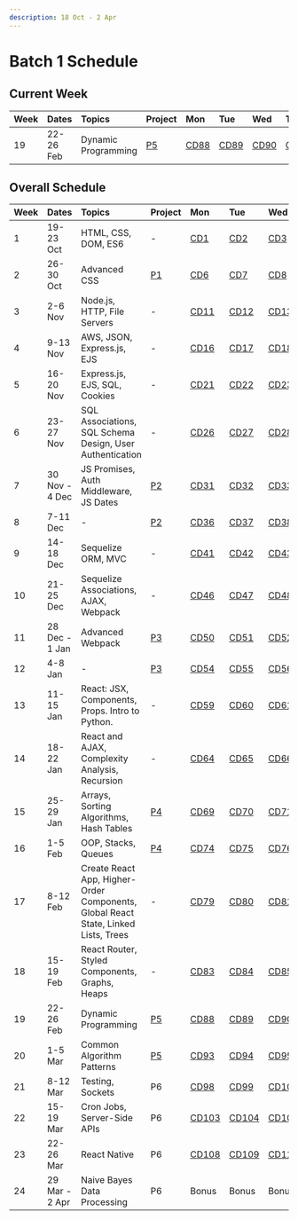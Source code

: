 ```yaml
---
description: 18 Oct - 2 Apr
---
```


# Batch 1 Schedule

## Current Week

| Week | Dates | Topics | Project | Mon | Tue | Wed | Thu | Fri |
| :--- | :--- | :--- | :--- | :--- | :--- | :--- | :--- | :--- |
| 19 | 22-26 Feb | Dynamic Programming | [P5](../projects/project-5-group-react-app.md) | [CD88](course-days/course-days-85-112.md#cd88) | [CD89](course-days/course-days-85-112.md#cd89) | [CD90](course-days/course-days-85-112.md#cd90) | [CD91](course-days/course-days-85-112.md#cd91) | [CD92](course-days/course-days-85-112.md#cd92) |

## Overall Schedule

| Week | Dates | Topics | Project | Mon | Tue | Wed | Thu | Fri |
| :--- | :--- | :--- | :--- | :--- | :--- | :--- | :--- | :--- |
| 1 | 19-23 Oct | HTML, CSS, DOM, ES6 | - | [CD1](course-days/course-days-1-28.md#cd1) | [CD2](course-days/course-days-1-28.md#cd2) | [CD3](course-days/course-days-1-28.md#cd3) | [CD4](course-days/course-days-1-28.md#cd4) | [CD5](course-days/course-days-1-28.md#cd5) |
| 2 | 26-30 Oct | Advanced CSS | [P1](../projects/project-1-video-poker.md) | [CD6](course-days/course-days-1-28.md#cd6) | [CD7](course-days/course-days-1-28.md#cd7) | [CD8](course-days/course-days-1-28.md#cd8) | [CD9](course-days/course-days-1-28.md#cd9) | [CD10](course-days/course-days-1-28.md#cd10) |
| 3 | 2-6 Nov | Node.js, HTTP, File Servers | - | [CD11](course-days/course-days-1-28.md#cd11) | [CD12](course-days/course-days-1-28.md#cd12) | [CD13](course-days/course-days-1-28.md#cd13) | [CD14](course-days/course-days-1-28.md#cd14) | [CD15](course-days/course-days-1-28.md#cd15) |
| 4 | 9-13 Nov | AWS, JSON, Express.js, EJS | - | [CD16](course-days/course-days-1-28.md#cd16) | [CD17](course-days/course-days-1-28.md#cd17) | [CD18](course-days/course-days-1-28.md#cd18) | [CD19](course-days/course-days-1-28.md#cd19) | [CD20](course-days/course-days-1-28.md#cd20) |
| 5 | 16-20 Nov | Express.js, EJS, SQL, Cookies | - | [CD21](course-days/course-days-1-28.md#cd21) | [CD22](course-days/course-days-1-28.md#cd22) | [CD23](course-days/course-days-1-28.md#cd23) | [CD24](course-days/course-days-1-28.md#cd24) | [CD25](course-days/course-days-1-28.md#cd25) |
| 6 | 23-27 Nov | SQL Associations, SQL Schema Design, User Authentication | - | [CD26](course-days/course-days-1-28.md#cd26) | [CD27](course-days/course-days-1-28.md#cd27) | [CD28](course-days/course-days-1-28.md#cd28) | [CD29](course-days/course-days-29-56.md#cd29) | [CD30](course-days/course-days-29-56.md#cd30) |
| 7 | 30 Nov - 4 Dec | JS Promises, Auth Middleware, JS Dates | [P2](../projects/project-2-server-side-app.md) | [CD31](course-days/course-days-29-56.md#cd31) | [CD32](course-days/course-days-29-56.md#cd32) | [CD33](course-days/course-days-29-56.md#cd33) | [CD34](course-days/course-days-29-56.md#cd34) | [CD35](course-days/course-days-29-56.md#cd35) |
| 8 | 7-11 Dec | - | [P2](../projects/project-2-server-side-app.md) | [CD36](course-days/course-days-29-56.md#cd36) | [CD37](course-days/course-days-29-56.md#cd37) | [CD38](course-days/course-days-29-56.md#cd38) | [CD39](course-days/course-days-29-56.md#cd39) | [CD40](course-days/course-days-29-56.md#cd40) |
| 9 | 14-18 Dec | Sequelize ORM, MVC | - | [CD41](course-days/course-days-29-56.md#cd41) | [CD42](course-days/course-days-29-56.md#cd42) | [CD43](course-days/course-days-29-56.md#cd43) | [CD44](course-days/course-days-29-56.md#cd44) | [CD45](course-days/course-days-29-56.md#cd45) |
| 10 | 21-25 Dec | Sequelize Associations, AJAX, Webpack | - | [CD46](course-days/course-days-29-56.md#cd46) | [CD47](course-days/course-days-29-56.md#cd47) | [CD48](course-days/course-days-29-56.md#cd48) | [CD49](course-days/course-days-29-56.md#cd49) | **PH** |
| 11 | 28 Dec - 1 Jan | Advanced Webpack | [P3](../projects/project-3-full-stack-game.md) | [CD50](course-days/course-days-29-56.md#cd50) | [CD51](course-days/course-days-29-56.md#cd51) | [CD52](course-days/course-days-29-56.md#cd52) | [CD53](course-days/course-days-29-56.md#cd53) | **PH** |
| 12 | 4-8 Jan | - | [P3](../projects/project-3-full-stack-game.md) | [CD54](course-days/course-days-29-56.md#cd54) | [CD55](course-days/course-days-29-56.md#cd55) | [CD56](course-days/course-days-29-56.md#cd56) | [CD57](course-days/course-days-57-84.md#cd57) | [CD58](course-days/course-days-57-84.md#cd58) |
| 13 | 11-15 Jan | React: JSX, Components, Props. Intro to Python. | - | [CD59](course-days/course-days-57-84.md#cd59) | [CD60](course-days/course-days-57-84.md#cd60) | [CD61](course-days/course-days-57-84.md#cd61) | [CD62](course-days/course-days-57-84.md#cd62) | [CD63](course-days/course-days-57-84.md#cd63) |
| 14 | 18-22 Jan | React and AJAX, Complexity Analysis, Recursion | - | [CD64](course-days/course-days-57-84.md#cd64) | [CD65](course-days/course-days-57-84.md#cd65) | [CD66](course-days/course-days-57-84.md#cd66) | [CD67](course-days/course-days-57-84.md#cd67) | [CD68](course-days/course-days-57-84.md#cd68) |
| 15 | 25-29 Jan | Arrays, Sorting Algorithms, Hash Tables | [P4](../projects/project-4-full-stack-react-app.md) | [CD69](course-days/course-days-57-84.md#cd69) | [CD70](course-days/course-days-57-84.md#cd70) | [CD71](course-days/course-days-57-84.md#cd71) | [CD72](course-days/course-days-57-84.md#cd72) | [CD73](course-days/course-days-57-84.md#cd73) |
| 16 | 1-5 Feb | OOP, Stacks, Queues | [P4](../projects/project-4-full-stack-react-app.md) | [CD74](course-days/course-days-57-84.md#cd74) | [CD75](course-days/course-days-57-84.md#cd75) | [CD76](course-days/course-days-57-84.md#cd76) | [CD77](course-days/course-days-57-84.md#cd77) | [CD78](course-days/course-days-57-84.md#cd78) |
| 17 | 8-12 Feb | Create React App, Higher-Order Components, Global React State, Linked Lists, Trees | - | [CD79](course-days/course-days-57-84.md#cd79) | [CD80](course-days/course-days-57-84.md#cd80) | [CD81](course-days/course-days-57-84.md#cd81) | [CD82](course-days/course-days-57-84.md#cd82) | **PH** |
| 18 | 15-19 Feb | React Router, Styled Components, Graphs, Heaps | - | [CD83](course-days/course-days-57-84.md#cd83) | [CD84](course-days/course-days-57-84.md#cd84) | [CD85](course-days/course-days-85-112.md#cd85) | [CD86](course-days/course-days-85-112.md#cd86) | [CD87](course-days/course-days-85-112.md#cd87) |
| 19 | 22-26 Feb | Dynamic Programming | [P5](../projects/project-5-group-react-app.md) | [CD88](course-days/course-days-85-112.md#cd88) | [CD89](course-days/course-days-85-112.md#cd89) | [CD90](course-days/course-days-85-112.md#cd90) | [CD91](course-days/course-days-85-112.md#cd91) | [CD92](course-days/course-days-85-112.md#cd92) |
| 20 | 1-5 Mar | Common Algorithm Patterns | [P5](../projects/project-5-group-react-app.md) | [CD93](course-days/course-days-85-112.md#cd93) | [CD94](course-days/course-days-85-112.md#cd94) | [CD95](course-days/course-days-85-112.md#cd95) | [CD96](course-days/course-days-85-112.md#cd96) | [CD97](course-days/course-days-85-112.md#cd97) |
| 21 | 8-12 Mar | Testing, Sockets | P6 | [CD98](course-days/course-days-85-112.md#cd98) | [CD99](course-days/course-days-85-112.md#cd99) | [CD100](course-days/course-days-85-112.md#cd100) | [CD101](course-days/course-days-85-112.md#cd101) | [CD102](course-days/course-days-85-112.md#cd102) |
| 22 | 15-19 Mar | Cron Jobs, Server-Side APIs | P6 | [CD103](course-days/course-days-85-112.md#cd103) | [CD104](course-days/course-days-85-112.md#cd104) | [CD105](course-days/course-days-85-112.md#cd105) | [CD106](course-days/course-days-85-112.md#cd106) | [CD107](course-days/course-days-85-112.md#cd107) |
| 23 | 22-26 Mar | React Native | P6 | [CD108](course-days/course-days-85-112.md#cd108) | [CD109](course-days/course-days-85-112.md#cd109) | [CD110](course-days/course-days-85-112.md#cd110) | [CD111](course-days/course-days-85-112.md#cd111) | [CD112](course-days/course-days-85-112.md#cd112) |
| 24 | 29 Mar - 2 Apr | Naive Bayes Data Processing | P6 | Bonus | Bonus | Bonus | Bonus | **PH** |

